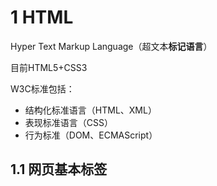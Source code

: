 # 1 HTML

Hyper Text Markup Language（超文本**标记语言**）

目前HTML5+CSS3

W3C标准包括：

- 结构化标准语言（HTML、XML）
- 表现标准语言（CSS）
- 行为标准（DOM、ECMAScript）

## 1.1 网页基本标签













